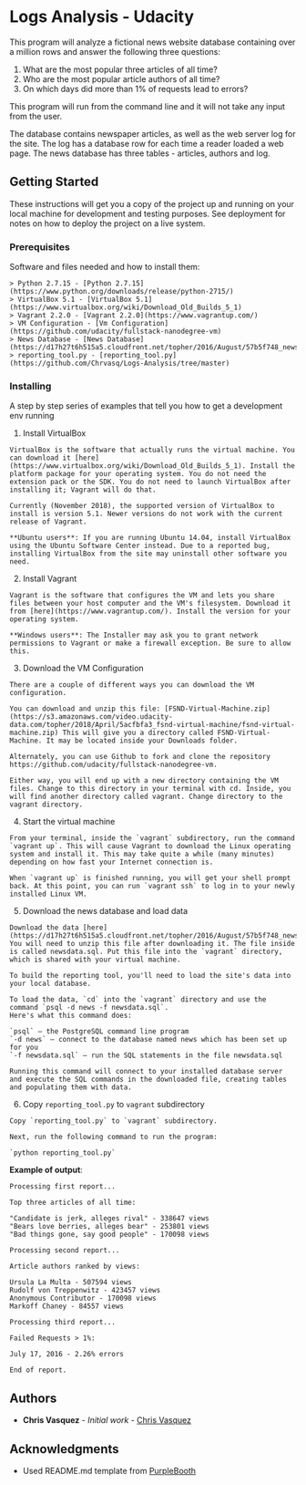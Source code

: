 # Logs Analysis - Udacity

This program will analyze a fictional news website database containing over a million rows and answer the following three questions:

1. What are the most popular three articles of all time?
2. Who are the most popular article authors of all time?
3. On which days did more than 1% of requests lead to errors?

This program will run from the command line and it will not take any input from the user.

The database contains newspaper articles, as well as the web server log for the site.
The log has a database row for each time a reader loaded a web page.
The news database has three tables - articles, authors and log.

## Getting Started

These instructions will get you a copy of the project up and running on your local machine for development and testing purposes. See deployment for notes on how to deploy the project on a live system.

### Prerequisites

Software and files needed and how to install them:

```
> Python 2.7.15 - [Python 2.7.15](https://www.python.org/downloads/release/python-2715/)
> VirtualBox 5.1 - [VirtualBox 5.1](https://www.virtualbox.org/wiki/Download_Old_Builds_5_1)
> Vagrant 2.2.0 - [Vagrant 2.2.0](https://www.vagrantup.com/)
> VM Configuration - [Vm Configuration](https://github.com/udacity/fullstack-nanodegree-vm)
> News Database - [News Database](https://d17h27t6h515a5.cloudfront.net/topher/2016/August/57b5f748_newsdata/newsdata.zip)
> reporting_tool.py - [reporting_tool.py](https://github.com/Chrvasq/Logs-Analysis/tree/master)
```

### Installing

A step by step series of examples that tell you how to get a development env running

1. Install VirtualBox

```
VirtualBox is the software that actually runs the virtual machine. You can download it [here](https://www.virtualbox.org/wiki/Download_Old_Builds_5_1). Install the platform package for your operating system. You do not need the extension pack or the SDK. You do not need to launch VirtualBox after installing it; Vagrant will do that.

Currently (November 2018), the supported version of VirtualBox to install is version 5.1. Newer versions do not work with the current release of Vagrant.

**Ubuntu users**: If you are running Ubuntu 14.04, install VirtualBox using the Ubuntu Software Center instead. Due to a reported bug, installing VirtualBox from the site may uninstall other software you need.
```

2. Install Vagrant

```
Vagrant is the software that configures the VM and lets you share files between your host computer and the VM's filesystem. Download it from [here](https://www.vagrantup.com/). Install the version for your operating system.

**Windows users**: The Installer may ask you to grant network permissions to Vagrant or make a firewall exception. Be sure to allow this.
```

3. Download the VM Configuration

```
There are a couple of different ways you can download the VM configuration.

You can download and unzip this file: [FSND-Virtual-Machine.zip](https://s3.amazonaws.com/video.udacity-data.com/topher/2018/April/5acfbfa3_fsnd-virtual-machine/fsnd-virtual-machine.zip) This will give you a directory called FSND-Virtual-Machine. It may be located inside your Downloads folder.

Alternately, you can use Github to fork and clone the repository https://github.com/udacity/fullstack-nanodegree-vm.

Either way, you will end up with a new directory containing the VM files. Change to this directory in your terminal with cd. Inside, you will find another directory called vagrant. Change directory to the vagrant directory.
```

4. Start the virtual machine

```
From your terminal, inside the `vagrant` subdirectory, run the command `vagrant up`. This will cause Vagrant to download the Linux operating system and install it. This may take quite a while (many minutes) depending on how fast your Internet connection is.

When `vagrant up` is finished running, you will get your shell prompt back. At this point, you can run `vagrant ssh` to log in to your newly installed Linux VM.
```

5. Download the news database and load data

```
Download the data [here](https://d17h27t6h515a5.cloudfront.net/topher/2016/August/57b5f748_newsdata/newsdata.zip). You will need to unzip this file after downloading it. The file inside is called newsdata.sql. Put this file into the `vagrant` directory, which is shared with your virtual machine.

To build the reporting tool, you'll need to load the site's data into your local database.

To load the data, `cd` into the `vagrant` directory and use the command `psql -d news -f newsdata.sql`.
Here's what this command does:

`psql` — the PostgreSQL command line program
`-d news` — connect to the database named news which has been set up for you
`-f newsdata.sql` — run the SQL statements in the file newsdata.sql

Running this command will connect to your installed database server and execute the SQL commands in the downloaded file, creating tables and populating them with data.
```

6. Copy `reporting_tool.py` to `vagrant` subdirectory

```
Copy `reporting_tool.py` to `vagrant` subdirectory.

Next, run the following command to run the program:

`python reporting_tool.py`
```

**Example of output**: 

```
Processing first report...

Top three articles of all time:

"Candidate is jerk, alleges rival" - 338647 views
"Bears love berries, alleges bear" - 253801 views
"Bad things gone, say good people" - 170098 views

Processing second report...

Article authors ranked by views:

Ursula La Multa - 507594 views
Rudolf von Treppenwitz - 423457 views
Anonymous Contributor - 170098 views
Markoff Chaney - 84557 views

Processing third report...

Failed Requests > 1%:

July 17, 2016 - 2.26% errors

End of report.

``` 

## Authors

* **Chris Vasquez** - *Initial work* - [Chris Vasquez](https://github.com/Chrvasq)

## Acknowledgments

* Used README.md template from [PurpleBooth](https://gist.github.com/PurpleBooth/109311bb0361f32d87a2)

